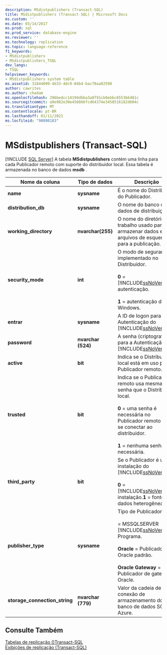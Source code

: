 ```yaml
---
description: MSdistpublishers (Transact-SQL)
title: MSdistpublishers (Transact-SQL) | Microsoft Docs
ms.custom: ''
ms.date: 03/14/2017
ms.prod: sql
ms.prod_service: database-engine
ms.reviewer: ''
ms.technology: replication
ms.topic: language-reference
f1_keywords:
- MSdistpublishers
- MSdistpublishers_TSQL
dev_langs:
- TSQL
helpviewer_keywords:
- MSdistpublishers system table
ms.assetid: 31844099-4b33-4dc9-84b4-bac70aa82598
author: cawrites
ms.author: chadam
ms.openlocfilehash: 296bedcc14194dbba3a8f91cb8ebbc6553b6481c
ms.sourcegitcommit: a9e982e30e458866fcd64374e3458516182d604c
ms.translationtype: MT
ms.contentlocale: pt-BR
ms.lasthandoff: 01/11/2021
ms.locfileid: "98098183"
---
```

# <a name="msdistpublishers-transact-sql"></a>MSdistpublishers (Transact-SQL)
[!INCLUDE [SQL Server](../../includes/applies-to-version/sqlserver.md)]
  A tabela **MSdistpublishers** contém uma linha para cada Publicador remoto com suporte do distribuidor local. Essa tabela é armazenada no banco de dados **msdb** .  
  
|Nome da coluna|Tipo de dados|Descrição|  
|-----------------|---------------|-----------------|  
|**name**|**sysname**|É o nome do Distribuidor do Publicador.|  
|**distribution_db**|**sysname**|O nome do banco de dados de distribuição.|  
|**working_directory**|**nvarchar(255)**|O nome do diretório de trabalho usado para armazenar dados e arquivos de esquema para a publicação.|  
|**security_mode**|**int**|O modo de segurança implementado no Distribuidor.<br /><br /> **0**  =  [!INCLUDE[ssNoVersion](../../includes/ssnoversion-md.md)] autenticação.<br /><br /> **1** = autenticação do Windows.|  
|**entrar**|**sysname**|A ID de logon para Autenticação do [!INCLUDE[ssNoVersion](../../includes/ssnoversion-md.md)].|  
|**password**|**nvarchar (524)**|A senha (criptografada) para a Autenticação do [!INCLUDE[ssNoVersion](../../includes/ssnoversion-md.md)].|  
|**active**|**bit**|Indica se o Distribuidor local está em uso pelo Publicador remoto.|  
|**trusted**|**bit**|Indica se o Publicador remoto usa mesma senha que o Distribuidor local.<br /><br /> **0** = uma senha é necessária no Publicador remoto para se conectar ao distribuidor.<br /><br /> **1** = nenhuma senha é necessária.|  
|**third_party**|**bit**|Se o Publicador é uma instalação do [!INCLUDE[ssNoVersion](../../includes/ssnoversion-md.md)]:<br /><br /> **0**  =  [!INCLUDE[ssNoVersion](../../includes/ssnoversion-md.md)] instalação.**1** = fonte de dados heterogêneas.|  
|**publisher_type**|**sysname**|Tipo de Publicador:<br /><br />   =  MSSQLSERVER [!INCLUDE[ssNoVersion](../../includes/ssnoversion-md.md)] Programa.<br /><br /> **Oracle** = Publicador Oracle padrão.<br /><br /> **Oracle Gateway** = Publicador de gateway Oracle.|  
|**storage_connection_string**|**nvarchar (779)**|Valor da cadeia de conexão de armazenamento do banco de dados SQL do Azure.|  

  
## <a name="see-also"></a>Consulte Também  
 [Tabelas de replicação &#40;&#41;Transact-SQL ](../../relational-databases/system-tables/replication-tables-transact-sql.md)   
 [Exibições de replicação &#40;Transact-SQL&#41;](../../relational-databases/system-views/replication-views-transact-sql.md)  
  
  
